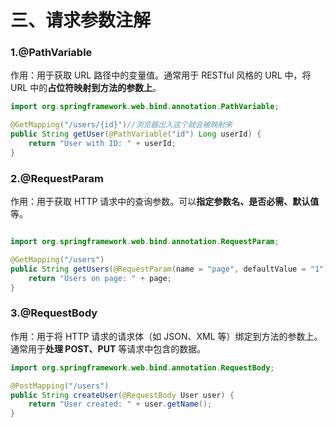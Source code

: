 # 三、请求参数注解

### 1.@PathVariable
作用：用于获取 URL 路径中的变量值。通常用于 RESTful 风格的 URL 中，将 URL 中的**占位符映射到方法的参数上**。
```java
import org.springframework.web.bind.annotation.PathVariable;

@GetMapping("/users/{id}")//浏览器出入这个就会被映射来
public String getUser(@PathVariable("id") Long userId) {
    return "User with ID: " + userId;
}
```

### 2.@RequestParam
作用：用于获取 HTTP 请求中的查询参数。可以**指定参数名、是否必需、默认值**等。
```java

import org.springframework.web.bind.annotation.RequestParam;

@GetMapping("/users")
public String getUsers(@RequestParam(name = "page", defaultValue = "1") int page) {
    return "Users on page: " + page;
}
```

### 3.@RequestBody
作用：用于将 HTTP 请求的请求体（如 JSON、XML 等）绑定到方法的参数上。通常用于**处理 POST、PUT** 等请求中包含的数据。

```java
import org.springframework.web.bind.annotation.RequestBody;

@PostMapping("/users")
public String createUser(@RequestBody User user) {
    return "User created: " + user.getName();
}
```

